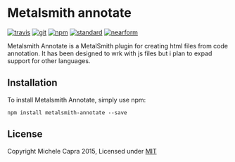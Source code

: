 # Metalsmith annotate
[![travis][travis-badge]][travis-url]
[![git][git-badge]][git-url]
[![npm][npm-badge]][npm-url]
[![standard][standard-badge]][standard-url]
[![nearform][nearform-badge]][nearform-url]

Metalsmith Annotate is a MetalSmith plugin for creating html files from code annotation. It has been designed to wrk with js files but i plan to expad support for other languages.


## Installation
To install Metalsmith Annotate, simply use npm:

```
npm install metalsmith-annotate --save
```

## License

Copyright Michele Capra 2015, Licensed under [MIT](./LICENSE)

[travis-badge]: https://travis-ci.org/piccoloaiutante/metalsmith-annotate.svg?branch=master
[travis-url]: https://travis-ci.org/piccoloaiutante/metalsmith-annotate
[git-badge]: https://img.shields.io/github/release/piccoloaiutante/metalsmith-annotate.svg?style=flat-square
[git-url]: https://github.com/piccoloaiutante/metalsmith-annotate/releases
[npm-badge]: https://img.shields.io/npm/v/metalsmith-annotate.svg?style=flat-square
[npm-url]: https://npmjs.org/package/metalsmith-annotate
[standard-badge]: https://img.shields.io/badge/code%20style-standard-blue.svg?style=flat-square
[standard-url]: https://npmjs.org/package/standard
[nearform-badge]: https://img.shields.io/badge/sponsored%20by-nearForm-red.svg?style=flat-square
[nearform-url]: http://nearform.com

